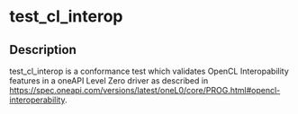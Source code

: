# test_cl_interop

## Description
test_cl_interop is a conformance test which validates OpenCL Interopability features in a oneAPI Level Zero driver as described in https://spec.oneapi.com/versions/latest/oneL0/core/PROG.html#opencl-interoperability.

